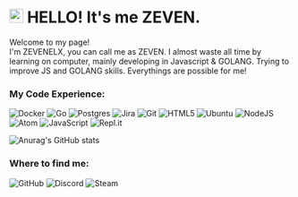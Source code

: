 # <img src="https://camo.githubusercontent.com/d3359cb00ab0b5ed8f2e1fe3fceb4fbaf3b614340f8c0db99c17b9f50b351770/68747470733a2f2f656d6f6a69732e736c61636b6d6f6a69732e636f6d2f656d6f6a69732f696d616765732f313533313834393433302f343234362f626c6f622d73756e676c61737365732e6769663f31353331383439343330" width="25px"> **HELLO! It's me ZEVEN**.


Welcome to my page!                                                                                               
I'm ZEVENELX, you can call me as ZEVEN. I almost waste all time by learning on computer, mainly developing in Javascript & GOLANG. Trying to improve JS and GOLANG skills. Everythings are possible for me! 

### **My Code Experience:**

![Docker](https://img.shields.io/badge/docker-%230db7ed.svg?style=flat&logo=docker&logoColor=white) ![Go](https://img.shields.io/badge/go-%2300ADD8.svg?style=flat&logo=go&logoColor=white) ![Postgres](https://img.shields.io/badge/postgres-%23316192.svg?style=flat&logo=postgresql&logoColor=white) ![Jira](https://img.shields.io/badge/jira-%230A0FFF.svg?style=flat&logo=jira&logoColor=white)  ![Git](https://img.shields.io/badge/git-%23F05033.svg?style=flat&logo=git&logoColor=white) ![HTML5](https://img.shields.io/badge/html5-%23E34F26.svg?style=flat&logo=html5&logoColor=white) ![Ubuntu](https://img.shields.io/badge/Ubuntu-E95420?style=flat&logo=ubuntu&logoColor=white) ![NodeJS](https://img.shields.io/badge/node.js-6DA55F?style=flat&logo=node.js&logoColor=white) ![Atom](https://img.shields.io/badge/Atom-%2366595C.svg?style=flat&logo=atom&logoColor=white) ![JavaScript](https://img.shields.io/badge/javascript-%23323330.svg?style=flat&logo=javascript&logoColor=%23F7DF1E) ![Repl.it](https://img.shields.io/badge/Repl.it-%230D101E.svg?style=flat&logo=replit&logoColor=white)

![Anurag's GitHub stats](https://github-readme-stats.vercel.app/api?username=ZeveNor&show_icons=true&theme=radical)

### **Where to find me**:

![GitHub](https://img.shields.io/badge/github-%23121011.svg?style=for-the-badge&logo=github&logoColor=white) ![Discord](https://img.shields.io/badge/%3CServer%3E-%237289DA.svg?style=for-the-badge&logo=discord&logoColor=white) ![Steam](https://img.shields.io/badge/steam-%23000000.svg?style=for-the-badge&logo=steam&logoColor=white)

